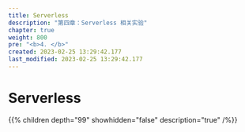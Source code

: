 ```yaml
---
title: Serverless
description: "第四章：Serverless 相关实验"
chapter: true
weight: 800
pre: "<b>4. </b>"
created: 2023-02-25 13:29:42.177
last_modified: 2023-02-25 13:29:42.177
---
```

# Serverless 

{{% children depth="99" showhidden="false" description="true" /%}}



